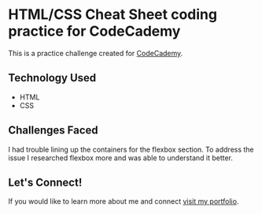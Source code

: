 # HTML/CSS Cheat Sheet coding practice for CodeCademy

This is a practice challenge created for [CodeCademy](https://www.codecademy.com/profiles/matthummel).  

## Technology Used

* HTML
* CSS 

## Challenges Faced

I had trouble lining up the containers for the flexbox section.  To address the issue I researched flexbox more and was able to understand it better.  

## Let's Connect!

If you would like to learn more about me and connect [visit my portfolio](https://matthummel.com/).
